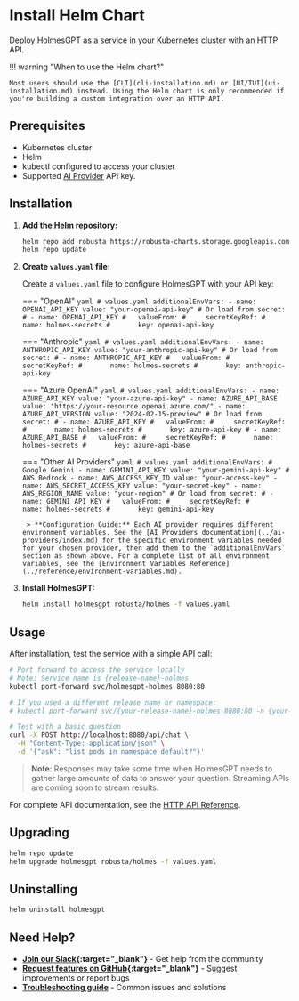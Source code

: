 # Install Helm Chart

Deploy HolmesGPT as a service in your Kubernetes cluster with an HTTP API.

!!! warning "When to use the Helm chart?"

    Most users should use the [CLI](cli-installation.md) or [UI/TUI](ui-installation.md) instead. Using the Helm chart is only recommended if you're building a custom integration over an HTTP API.

## Prerequisites

- Kubernetes cluster
- Helm
- kubectl configured to access your cluster
- Supported [AI Provider](../ai-providers/index.md) API key.

## Installation

1. **Add the Helm repository:**
   ```bash
   helm repo add robusta https://robusta-charts.storage.googleapis.com
   helm repo update
   ```

2. **Create `values.yaml` file:**

    Create a `values.yaml` file to configure HolmesGPT with your API key:

    === "OpenAI"
        ```yaml
        # values.yaml
        additionalEnvVars:
        - name: OPENAI_API_KEY
          value: "your-openai-api-key"
        # Or load from secret:
        # - name: OPENAI_API_KEY
        #   valueFrom:
        #     secretKeyRef:
        #       name: holmes-secrets
        #       key: openai-api-key
        ```

    === "Anthropic"
        ```yaml
        # values.yaml
        additionalEnvVars:
        - name: ANTHROPIC_API_KEY
          value: "your-anthropic-api-key"
        # Or load from secret:
        # - name: ANTHROPIC_API_KEY
        #   valueFrom:
        #     secretKeyRef:
        #       name: holmes-secrets
        #       key: anthropic-api-key
        ```

    === "Azure OpenAI"
        ```yaml
        # values.yaml
        additionalEnvVars:
        - name: AZURE_API_KEY
          value: "your-azure-api-key"
        - name: AZURE_API_BASE
          value: "https://your-resource.openai.azure.com/"
        - name: AZURE_API_VERSION
          value: "2024-02-15-preview"
        # Or load from secret:
        # - name: AZURE_API_KEY
        #   valueFrom:
        #     secretKeyRef:
        #       name: holmes-secrets
        #       key: azure-api-key
        # - name: AZURE_API_BASE
        #   valueFrom:
        #     secretKeyRef:
        #       name: holmes-secrets
        #       key: azure-api-base
        ```

    === "Other AI Providers"
        ```yaml
        # values.yaml
        additionalEnvVars:
        # Google Gemini
        - name: GEMINI_API_KEY
          value: "your-gemini-api-key"
        # AWS Bedrock
        - name: AWS_ACCESS_KEY_ID
          value: "your-access-key"
        - name: AWS_SECRET_ACCESS_KEY
          value: "your-secret-key"
        - name: AWS_REGION_NAME
          value: "your-region"
        # Or load from secret:
        # - name: GEMINI_API_KEY
        #   valueFrom:
        #     secretKeyRef:
        #       name: holmes-secrets
        #       key: gemini-api-key
        ```

        > **Configuration Guide:** Each AI provider requires different environment variables. See the [AI Providers documentation](../ai-providers/index.md) for the specific environment variables needed for your chosen provider, then add them to the `additionalEnvVars` section as shown above. For a complete list of all environment variables, see the [Environment Variables Reference](../reference/environment-variables.md).

3. **Install HolmesGPT:**
   ```bash
   helm install holmesgpt robusta/holmes -f values.yaml
   ```

## Usage

After installation, test the service with a simple API call:

```bash
# Port forward to access the service locally
# Note: Service name is {release-name}-holmes
kubectl port-forward svc/holmesgpt-holmes 8080:80

# If you used a different release name or namespace:
# kubectl port-forward svc/{your-release-name}-holmes 8080:80 -n {your-namespace}

# Test with a basic question
curl -X POST http://localhost:8080/api/chat \
  -H "Content-Type: application/json" \
  -d '{"ask": "list pods in namespace default?"}'
```

> **Note**: Responses may take some time when HolmesGPT needs to gather large amounts of data to answer your question. Streaming APIs are coming soon to stream results.

For complete API documentation, see the [HTTP API Reference](../reference/http-api.md).


## Upgrading

```bash
helm repo update
helm upgrade holmesgpt robusta/holmes -f values.yaml
```

## Uninstalling

```bash
helm uninstall holmesgpt
```

## Need Help?

- **[Join our Slack](https://bit.ly/robusta-slack){:target="_blank"}** - Get help from the community
- **[Request features on GitHub](https://github.com/robusta-dev/holmesgpt/issues){:target="_blank"}** - Suggest improvements or report bugs
- **[Troubleshooting guide](../reference/troubleshooting.md)** - Common issues and solutions
